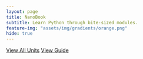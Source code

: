 ```yaml
---
layout: page
title: NanoBook
subtitle: Learn Python through bite-sized modules.
feature-img: "assets/img/gradients/orange.png"
hide: true
---
```


<a class="button" href="{{ site.baseurl }}/units">View All Units</a>
<a class="button" href="{{ site.baseurl }}/guide">View Guide</a>
